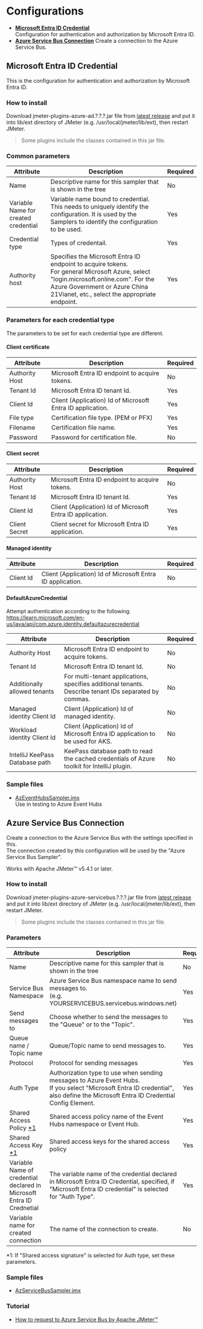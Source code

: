 # Configurations

- **[Microsoft Entra ID Credential](#microsoft-entra-id-credential)**  
    Configuration for authentication and authorization by Microsoft Entra ID.
- **[Azure Service Bus Connection](#azure-servicebus-connection)**
    Create a connection to the Azure Service Bus.

## Microsoft Entra ID Credential

This is the configuration for authentication and authorization by Microsoft Entra ID.

### How to install

Download jmeter-plugins-azure-ad.?.?.?.jar file from [latest release](https://github.com/pnopjp/jmeter-plugins/releases/latest) and put it into lib/ext directory of JMeter \(e.g. /usr/local/jmeter/lib/ext\), then restart JMeter.
> Some plugins include the classes contained in this jar file.

### Common parameters

|Attribute|Description|Required|
|-----|-----|-----|
|Name|Descriptive name for this sampler that is shown in the tree|No|
|Variable Name for created credential|Variable name bound to credential. This needs to uniquely identify the configuration. It is used by the Samplers to identify the configuration to be used.|Yes|
|Credential type|Types of credentail.|Yes|
|Authority host|Specifies the Microsoft Entra ID endpoint to acquire tokens.<br />For general Microsoft Azure, select "login<span></span>.microsoft.online.com". For the Azure Government or Azure China 21Vianet, etc., select the appropriate endpoint.|Yes|

### Parameters for each credential type

The parameters to be set for each credential type are different.

#### Client certificate

|Attribute|Description|Required|
|-----|-----|-----|
|Authority Host|Microsoft Entra ID endpoint to acquire tokens.|No|
|Tenant Id|Microsoft Entra ID tenant Id.|Yes|
|Client Id|Client \(Application\) Id of Microsoft Entra ID application.|Yes|
|File type|Certification file type. \(PEM or PFX\)|Yes|
|Filename|Certification file name.|Yes|
|Password|Password for certification file.|No|

#### Client secret

|Attribute|Description|Required|
|-----|-----|-----|
|Authority Host|Microsoft Entra ID endpoint to acquire tokens.|No|
|Tenant Id|Microsoft Entra ID tenant Id.|Yes|
|Client Id|Client \(Application\) Id of Microsoft Entra ID application.|Yes|
|Client Secret|Client secret for Microsoft Entra ID application.|Yes|

#### Managed identity

|Attribute|Description|Required|
|-----|-----|-----|
|Client Id|Client \(Application\) Id of Microsoft Entra ID application.|No|

#### DefaultAzureCredential

Attempt authentication according to the following.  
<https://learn.microsoft.com/en-us/java/api/com.azure.identity.defaultazurecredential>

|Attribute|Description|Required|
|-----|-----|-----|
|Authority Host|Microsoft Entra ID endpoint to acquire tokens.|No|
|Tenant Id|Microsoft Entra ID tenant Id.|No|
|Additionally allowed tenants|For multi-tenant applications, specifies additional tenants.<br />Describe tenant IDs separated by commas.|No|
|Managed identity Client Id|Client \(Application\) Id of managed identity.|No|
|Workload identity Client Id|Client \(Application\) Id of Microsoft Entra ID application to be used for AKS.|No|
|IntelliJ KeePass Database path|KeePass database path to read the cached credentials of Azure toolkit for IntelliJ plugin.|No|

### Sample files

- [AzEventHubsSampler.jmx](../samples/AzEventHubsSampler.jmx)  
    Use in testing to Azure Event Hubs

## Azure Service Bus Connection

Create a connection to the Azure Service Bus with the settings specified in this.  
The connection created by this configuration will be used by the "Azure Service Bus Sampler".  

Works with Apache JMeter™ v5.4.1 or later.

### How to install

Download jmeter-plugins-azure-servicebus.?.?.?.jar file from [latest release](https://github.com/pnopjp/jmeter-plugins/releases/latest) and put it into lib/ext directory of JMeter \(e.g. /usr/local/jmeter/lib/ext\), then restart JMeter.
> Some plugins include the classes contained in this jar file.

### Parameters

|Attribute|Description|Required|
|-----|-----|-----|
|Name|Descriptive name for this sampler that is shown in the tree|No|
|Service Bus Namespace|Azure Service Bus namespace name to send messages to.<br />(e.g. YOURSERVICEBUS<span></span>.servicebus.windows.net\)|Yes|
|Send messages to|Choose whether to send the messages to the "Queue" or to the "Topic".|Yes|
|Queue name / Topic name|Queue/Topic name to send messages to.|Yes|
|Protocol|Protocol for sending messages|Yes|
|Auth Type|Authorization type to use when sending messages to Azure Event Hubs.<br />If you select "Microsoft Entra ID credential", also define the Microsoft Entra ID Credential Config Element.|Yes|
|Shared Access Policy [\*1](#1-servicebus)|Shared access policy name of the Event Hubs namespace or Event Hub.|Yes|
|Shared Access Key [\*1](#1-servicebus)|Shared access keys for the shared access policy|Yes|
|Variable Name of credential declared in Microsoft Entra ID Crednetial|The variable name of the credential declared in Microsoft Entra ID Credential, specified, if "Microsoft Entra ID credential" is selected for "Auth Type".|Yes|
|Variable name for created connection|The name of the connection to create.|No|

<span id="1-servicebus">\*1</span>: If "Shared access signature" is selected for Auth type, set these parameters.

### Sample files

- [AzServiceBusSampler.jmx](../samples/AzServiceBusSampler.jmx)

### Tutorial

- [How to request to Azure Service Bus by Apache JMeter™](https://blog.pnop.co.jp/jmeter-azure-service-bus_en/)
